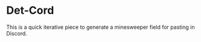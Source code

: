# Det-Cord

This is a quick iterative piece to generate a minesweeper field for pasting in Discord.
